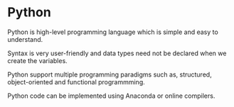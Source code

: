 # Python

Python is high-level programming language which is simple and easy to understand.

Syntax is very user-friendly and data types need not be declared when we create the variables.

Python support multiple programming paradigms such as, structured, object-oriented and functional programmming.

Python code can be implemented using Anaconda or online compilers.
